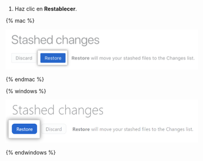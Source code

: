1. Haz clic en **Restablecer**.

  {% mac %}

  ![Botón de restablecer cambios acumulados](/assets/images/help/desktop/mac-restore-stashed-changes-button.png)

  {% endmac %}

  {% windows %}

  ![Botón de restablecer cambios acumulados](/assets/images/help/desktop/windows-restore-stashed-changes-button.png)

  {% endwindows %}
